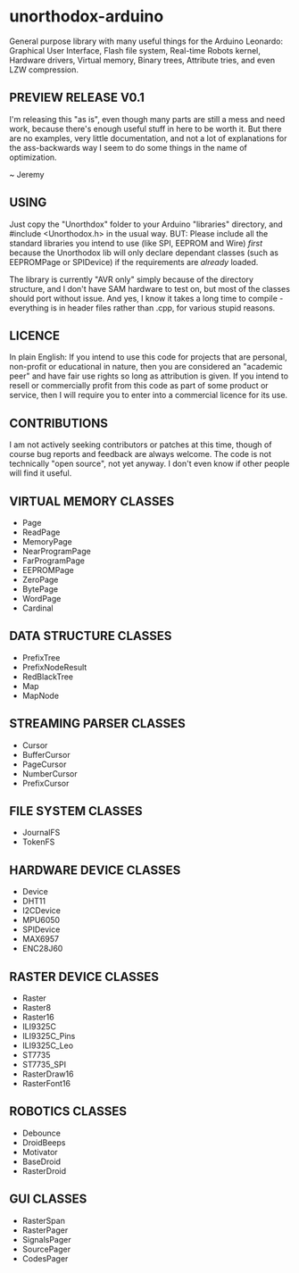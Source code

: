 unorthodox-arduino
==================

General purpose library with many useful things for the Arduino Leonardo: Graphical User Interface, Flash file system, Real-time Robots kernel, Hardware drivers, Virtual memory, Binary trees, Attribute tries, and even LZW compression.

PREVIEW RELEASE V0.1
--------------------

I'm releasing this "as is", even though many parts are still a mess and need work, because there's enough useful stuff in here to be worth it. But there are no examples, very little documentation, and not a lot of explanations for the ass-backwards way I seem to do some things in the name of optimization. 

~ Jeremy

USING
-----
Just copy the "Unorthdox" folder to your Arduino "libraries" directory, and #include <Unorthodox.h> in the usual way.
BUT: Please include all the standard libraries you intend to use (like SPI, EEPROM and Wire) _first_ because the Unorthodox lib will only declare dependant classes (such as EEPROMPage or SPIDevice) if the requirements are _already_ loaded.

The library is currently "AVR only" simply because of the directory structure, and I don't have SAM hardware to test on, but most of the classes should port without issue. And yes, I know it takes a long time to compile - everything is in header files rather than .cpp, for various stupid reasons.

LICENCE
-------
In plain English: If you intend to use this code for projects that are personal, non-profit or educational in nature, then you are considered an "academic peer" and have fair use rights so long as attribution is given. If you intend to resell or commercially profit from this code as part of some product or service, then I will require you to enter into a commercial licence for its use.

CONTRIBUTIONS
-------------
I am not actively seeking contributors or patches at this time, though of course bug reports and feedback are always welcome. The code is not technically "open source", not yet anyway. I don't even know if other people will find it useful.


VIRTUAL MEMORY CLASSES
----------------------
* Page
* ReadPage
* MemoryPage
* NearProgramPage
* FarProgramPage
* EEPROMPage
* ZeroPage
* BytePage
* WordPage
* Cardinal

DATA STRUCTURE CLASSES
----------------------
* PrefixTree
* PrefixNodeResult
* RedBlackTree
* Map
* MapNode

STREAMING PARSER CLASSES
------------------------
* Cursor
* BufferCursor
* PageCursor
* NumberCursor
* PrefixCursor

FILE SYSTEM CLASSES
-------------------
* JournalFS
* TokenFS

HARDWARE DEVICE CLASSES
-----------------------
* Device
* DHT11
* I2CDevice
* MPU6050
* SPIDevice
* MAX6957
* ENC28J60

RASTER DEVICE CLASSES
---------------------
* Raster
* Raster8
* Raster16
* ILI9325C
* ILI9325C_Pins
* ILI9325C_Leo
* ST7735
* ST7735_SPI
* RasterDraw16
* RasterFont16

ROBOTICS CLASSES
----------------
* Debounce
* DroidBeeps
* Motivator
* BaseDroid
* RasterDroid

GUI CLASSES
-----------
* RasterSpan
* RasterPager
* SignalsPager
* SourcePager
* CodesPager


